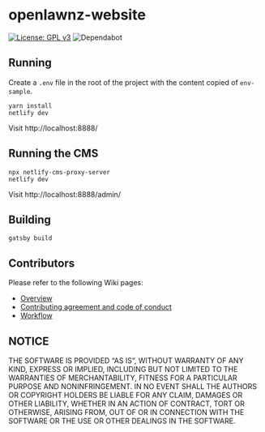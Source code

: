 # openlawnz-website
[![License: GPL v3](https://img.shields.io/badge/License-GPLv3-blue.svg)](https://www.gnu.org/licenses/gpl-3.0)
![Dependabot](https://badgen.net/dependabot/openlawnz/openlawnz-web/117378835=?icon=dependabot)

## Running
Create a `.env` file in the root of the project with the content copied of `env-sample`. 

	yarn install
	netlify dev

Visit http://localhost:8888/

## Running the CMS

	npx netlify-cms-proxy-server
	netlify dev

Visit http://localhost:8888/admin/

## Building

	gatsby build

## Contributors

Please refer to the following Wiki pages:

* [Overview](https://github.com/openlawnz/openlawnz-website/wiki/OpenLawNZ-Website-Overview)
* [Contributing agreement and code of conduct](https://github.com/openlawnz/openlawnz-website/blob/master/CONTRIBUTING.md)
* [Workflow](https://github.com/openlawnz/openlawnz-website/wiki/Workflow)


## NOTICE

THE SOFTWARE IS PROVIDED “AS IS”, WITHOUT WARRANTY OF ANY KIND, EXPRESS OR IMPLIED, INCLUDING BUT NOT LIMITED TO THE WARRANTIES OF MERCHANTABILITY, FITNESS FOR A PARTICULAR PURPOSE AND NONINFRINGEMENT. IN NO EVENT SHALL THE AUTHORS OR COPYRIGHT HOLDERS BE LIABLE FOR ANY CLAIM, DAMAGES OR OTHER LIABILITY, WHETHER IN AN ACTION OF CONTRACT, TORT OR OTHERWISE, ARISING FROM, OUT OF OR IN CONNECTION WITH THE SOFTWARE OR THE USE OR OTHER DEALINGS IN THE SOFTWARE.
